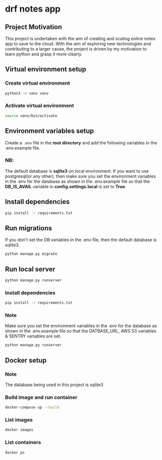 # drf notes app

## Project Motivation

This project is undertaken with the aim of creating and scaling online notes app to save to the cloud .With the aim of exploring new technologies and contributing to a larger cause, the project is driven by my motivation to learn python and grasp it more clearly.


## Virtual environment setup

### Create virtual environment

```bash
python3 -m venv venv
```

### Activate virtual environment

```bash
source venv/bin/activate
```

## Environment variables setup

Create a `.env` file in the **root directory** and add the following variables in the .env.example file.

### NB:

The default database is **sqlite3** on local environment. If you want to use postgresql(or any other), then make sure you set the environment variables in the .env for the database as shown in the .env.example file so that the **DB_IS_AVAIL** variable in **config.settings.local** is set to **True**.

## Install dependencies

```bash
pip install -r requirements.txt
```

## Run migrations

If you don't set the DB variables in the .env file, then the default database is sqlite3.

```bash
python manage.py migrate
```

## Run local server

```bash
python manage.py runserver
```

### Install dependencies

```bash
pip install -r requirements.txt
```

### Note

Make sure you set the environment variables in the .env for the database as shown in the .env.example file so that the DATBASE_URL, AWS S3 variables & SENTRY variables are set.

```bash
python manage.py runserver
```

## Docker setup

### Note

The database being used in this project is sqlite3

### Build image and run container

```bash
docker-compose up --build
```

### List images

```bash
docker images
```

### List containers

```bash
docker ps
```
